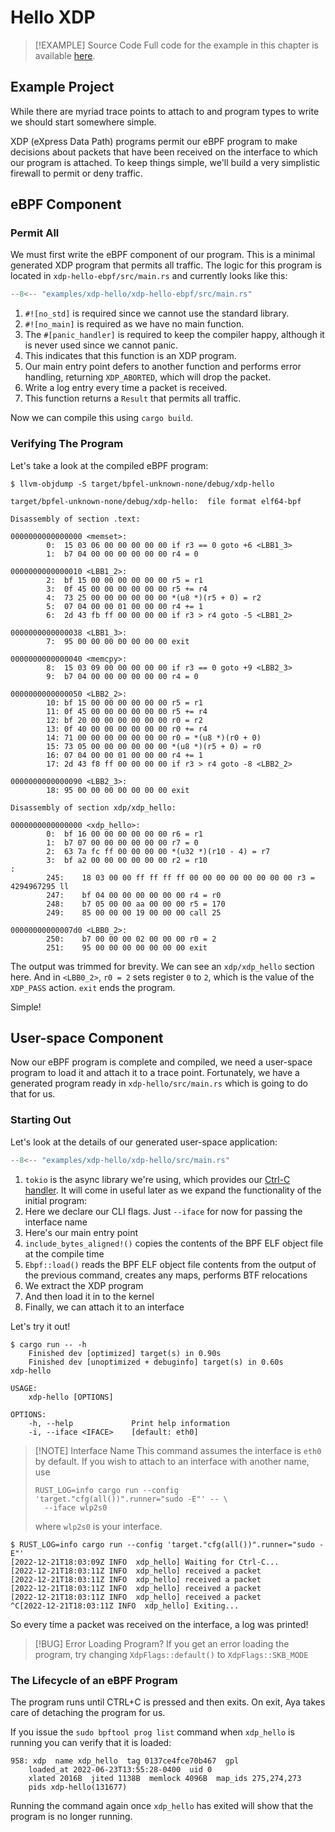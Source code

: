 # Hello XDP

> [!EXAMPLE] Source Code
> Full code for the example in this chapter is available [here][source-code].

## Example Project

While there are myriad trace points to attach to and program types to write we
should start somewhere simple.

XDP (eXpress Data Path) programs permit our eBPF program to make decisions
about packets that have been received on the interface to which our program is
attached. To keep things simple, we'll build a very simplistic firewall to
permit or deny traffic.

## eBPF Component

### Permit All

We must first write the eBPF component of our program.
This is a minimal generated XDP program that permits all traffic.
The logic for this program is located in `xdp-hello-ebpf/src/main.rs` and
currently looks like this:

```rust linenums="1" title="xdp-hello-ebpf/src/main.rs"
--8<-- "examples/xdp-hello/xdp-hello-ebpf/src/main.rs"
```

1. `#![no_std]` is required since we cannot use the standard library.
1. `#![no_main]` is required as we have no main function.
1. The `#[panic_handler]` is required to keep the compiler happy, although it
   is never used since we cannot panic.
1. This indicates that this function is an XDP program.
1. Our main entry point defers to another function and performs error handling,
   returning `XDP_ABORTED`, which will drop the packet.
1. Write a log entry every time a packet is received.
1. This function returns a `Result` that permits all traffic.

Now we can compile this using `cargo build`.

### Verifying The Program

Let's take a look at the compiled eBPF program:

<!-- markdownlint-disable MD010 -->

```console
$ llvm-objdump -S target/bpfel-unknown-none/debug/xdp-hello

target/bpfel-unknown-none/debug/xdp-hello:	file format elf64-bpf

Disassembly of section .text:

0000000000000000 <memset>:
        0:	15 03 06 00 00 00 00 00	if r3 == 0 goto +6 <LBB1_3>
        1:	b7 04 00 00 00 00 00 00	r4 = 0

0000000000000010 <LBB1_2>:
        2:	bf 15 00 00 00 00 00 00	r5 = r1
        3:	0f 45 00 00 00 00 00 00	r5 += r4
        4:	73 25 00 00 00 00 00 00	*(u8 *)(r5 + 0) = r2
        5:	07 04 00 00 01 00 00 00	r4 += 1
        6:	2d 43 fb ff 00 00 00 00	if r3 > r4 goto -5 <LBB1_2>

0000000000000038 <LBB1_3>:
        7:	95 00 00 00 00 00 00 00	exit

0000000000000040 <memcpy>:
        8:	15 03 09 00 00 00 00 00	if r3 == 0 goto +9 <LBB2_3>
        9:	b7 04 00 00 00 00 00 00	r4 = 0

0000000000000050 <LBB2_2>:
        10:	bf 15 00 00 00 00 00 00	r5 = r1
        11:	0f 45 00 00 00 00 00 00	r5 += r4
        12:	bf 20 00 00 00 00 00 00	r0 = r2
        13:	0f 40 00 00 00 00 00 00	r0 += r4
        14:	71 00 00 00 00 00 00 00	r0 = *(u8 *)(r0 + 0)
        15:	73 05 00 00 00 00 00 00	*(u8 *)(r5 + 0) = r0
        16:	07 04 00 00 01 00 00 00	r4 += 1
        17:	2d 43 f8 ff 00 00 00 00	if r3 > r4 goto -8 <LBB2_2>

0000000000000090 <LBB2_3>:
        18:	95 00 00 00 00 00 00 00	exit

Disassembly of section xdp/xdp_hello:

0000000000000000 <xdp_hello>:
        0:	bf 16 00 00 00 00 00 00	r6 = r1
        1:	b7 07 00 00 00 00 00 00	r7 = 0
        2:	63 7a fc ff 00 00 00 00	*(u32 *)(r10 - 4) = r7
        3:	bf a2 00 00 00 00 00 00	r2 = r10
:
        245:	18 03 00 00 ff ff ff ff 00 00 00 00 00 00 00 00	r3 = 4294967295 ll
        247:	bf 04 00 00 00 00 00 00	r4 = r0
        248:	b7 05 00 00 aa 00 00 00	r5 = 170
        249:	85 00 00 00 19 00 00 00	call 25

00000000000007d0 <LBB0_2>:
        250:	b7 00 00 00 02 00 00 00	r0 = 2
        251:	95 00 00 00 00 00 00 00	exit
```

<!-- markdownlint-enable MD010 -->

The output was trimmed for brevity.
We can see an `xdp/xdp_hello` section here.
And in `<LBB0_2>`, `r0 = 2` sets register `0` to `2`, which is the value of the
`XDP_PASS` action.
`exit` ends the program.

Simple!

## User-space Component

Now our eBPF program is complete and compiled, we need a user-space program to
load it and attach it to a trace point. Fortunately, we have a generated
program ready in `xdp-hello/src/main.rs` which is going to do that for us.

### Starting Out

Let's look at the details of our generated user-space application:

```rust linenums="1" title="xdp-hello/src/main.rs"
--8<-- "examples/xdp-hello/xdp-hello/src/main.rs"
```

1. `tokio` is the async library we're using, which provides our
   [Ctrl-C handler][ctrl-c-handler]. It will come in useful later as we expand
   the functionality of the initial program:
1. Here we declare our CLI flags. Just `--iface` for now for passing the
   interface name
1. Here's our main entry point
1. `include_bytes_aligned!()` copies the contents of the BPF ELF object file at
   the compile time
1. `Ebpf::load()` reads the BPF ELF object file contents from the output of the
   previous command, creates any maps, performs BTF relocations
1. We extract the XDP program
1. And then load it in to the kernel
1. Finally, we can attach it to an interface

Let's try it out!

```console
$ cargo run -- -h
    Finished dev [optimized] target(s) in 0.90s
    Finished dev [unoptimized + debuginfo] target(s) in 0.60s
xdp-hello

USAGE:
    xdp-hello [OPTIONS]

OPTIONS:
    -h, --help             Print help information
    -i, --iface <IFACE>    [default: eth0]
```

> [!NOTE] Interface Name
> This command assumes the interface is `eth0` by default. If you wish to
> attach to an interface with another name, use
>
> ```console
> RUST_LOG=info cargo run --config 'target."cfg(all())".runner="sudo -E"' -- \
>   --iface wlp2s0
> ```
>
> where  `wlp2s0` is your interface.

```console
$ RUST_LOG=info cargo run --config 'target."cfg(all())".runner="sudo -E"'
[2022-12-21T18:03:09Z INFO  xdp_hello] Waiting for Ctrl-C...
[2022-12-21T18:03:11Z INFO  xdp_hello] received a packet
[2022-12-21T18:03:11Z INFO  xdp_hello] received a packet
[2022-12-21T18:03:11Z INFO  xdp_hello] received a packet
[2022-12-21T18:03:11Z INFO  xdp_hello] received a packet
^C[2022-12-21T18:03:11Z INFO  xdp_hello] Exiting...
```

So every time a packet was received on the interface, a log was printed!

> [!BUG] Error Loading Program?
> If you get an error loading the program, try changing `XdpFlags::default()`
> to `XdpFlags::SKB_MODE`

### The Lifecycle of an eBPF Program

The program runs until CTRL+C is pressed and then exits.
On exit, Aya takes care of detaching the program for us.

If you issue the `sudo bpftool prog list` command when `xdp_hello` is running
you can verify that it is loaded:

```console
958: xdp  name xdp_hello  tag 0137ce4fce70b467  gpl
    loaded_at 2022-06-23T13:55:28-0400  uid 0
    xlated 2016B  jited 1138B  memlock 4096B  map_ids 275,274,273
    pids xdp-hello(131677)
```

Running the command again once `xdp_hello` has exited will show that the
program is no longer running.

[source-code]: https://github.com/aya-rs/book/tree/main/examples/xdp-hello
[ctrl-c-handler]: https://docs.rs/tokio/latest/tokio/signal/fn.ctrl_c.html
